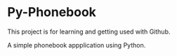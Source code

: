 Py-Phonebook
============

This project is for learning and getting used with Github.

A simple phonebook appplication using Python.
